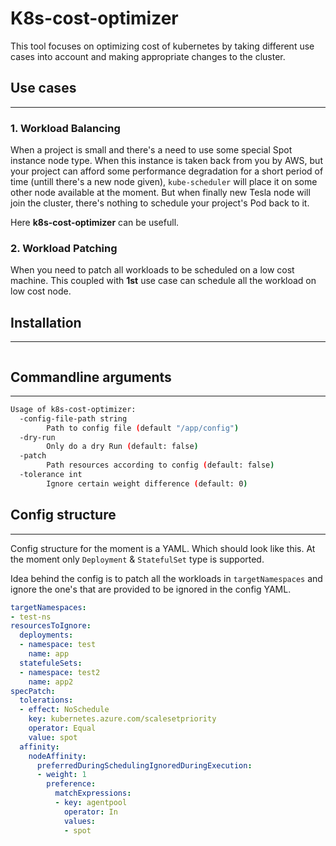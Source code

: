 ﻿# K8s-cost-optimizer

This tool focuses on optimizing cost of kubernetes by taking different use cases into account and making appropriate changes to the cluster.

## Use cases

---

### **1. Workload Balancing**

When a project is small and there's a need to use some special Spot instance node type.
When this instance is taken back from you by AWS, but your project can afford some performance degradation for a short period of time (untill there's a new node given), `kube-scheduler` will place it on some other node available at the moment.
But when finally new Tesla node will join the cluster, there's nothing to schedule your project's Pod back to it.

Here **k8s-cost-optimizer** can be usefull.

### **2. Workload Patching**

When you need to patch all workloads to be scheduled on a low cost machine. This coupled with **1st** use case can schedule all the workload on low cost node.

## Installation

---

```bash
```

## Commandline arguments

---

```bash
Usage of k8s-cost-optimizer:
  -config-file-path string
        Path to config file (default "/app/config")
  -dry-run
        Only do a dry Run (default: false)
  -patch
        Path resources according to config (default: false)
  -tolerance int
        Ignore certain weight difference (default: 0)
```

## Config structure

---

Config structure for the moment is a YAML. Which should look like this.
At the moment only `Deployment` & `StatefulSet` type is supported.

Idea behind the config is to patch all the workloads in `targetNamespaces` and ignore the one's that are provided to be ignored in the config YAML.

```YAML
targetNamespaces:
- test-ns
resourcesToIgnore:
  deployments:
  - namespace: test
    name: app
  statefuleSets:
  - namespace: test2
    name: app2
specPatch:
  tolerations:
  - effect: NoSchedule
    key: kubernetes.azure.com/scalesetpriority
    operator: Equal
    value: spot
  affinity:
    nodeAffinity:
      preferredDuringSchedulingIgnoredDuringExecution:
      - weight: 1
        preference:
          matchExpressions:
          - key: agentpool
            operator: In
            values:
            - spot
```
